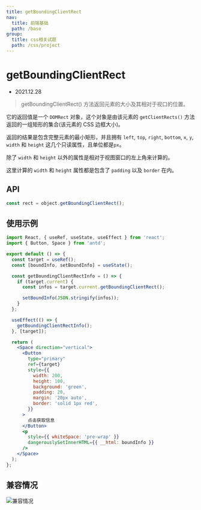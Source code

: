 ```yaml
---
title: getBoundingClientRect
nav:
  title: 前端基础
  path: /base
group:
  title: css相关试题
  path: /css/project
---
```


# getBoundingClientRect

- 2021.12.28

> getBoundingClientRect() 方法返回元素的大小及其相对于视口的位置。

它的返回值是一个 `DOMRect` 对象，这个对象是由该元素的 `getClientRects()` 方法返回的一组矩形的集合(该元素的 CSS 边框大小)。

返回的结果是包含完整元素的最小矩形，并且拥有 `left`, `top`, `right`, `bottom`, `x`, `y`, `width` 和 `height` 这几个只读属性，且单位都是`px`。

除了 `width` 和 `height` 以外的属性是相对于视图窗口的左上角来计算的。

这里计算的 `width` 和 `height` 属性都是包含了 `padding` 以及 `border` 在内。

## API

```js
const rect = object.getBoundingClientRect();
```

## 使用示例

```jsx
import React, { useRef, useState, useEffect } from 'react';
import { Button, Space } from 'antd';

export default () => {
  const target = useRef();
  const [boundInfo, setBoundInfo] = useState();

  const getBoundingClientRectInfo = () => {
    if (target.current) {
      const infos = target.current.getBoundingClientRect();

      setBoundInfo(JSON.stringify(infos));
    }
  };

  useEffect(() => {
    getBoundingClientRectInfo();
  }, [target]);

  return (
    <Space direction="vertical">
      <Button
        type="primary"
        ref={target}
        style={{
          width: 200,
          height: 100,
          background: 'green',
          padding: 20,
          margin: '20px auto',
          border: 'solid 1px red',
        }}
      >
        点击获取信息
      </Button>
      <p
        style={{ whiteSpace: 'pre-wrap' }}
        dangerouslySetInnerHTML={{ __html: boundInfo }}
      />
    </Space>
  );
};
```

## 兼容情况

![兼容情况](https://img-blog.csdnimg.cn/e11e2fb1c3604f2ba5ddec35bc31fdc1.png?x-oss-process=image/watermark,type_d3F5LXplbmhlaQ,shadow_50,text_Q1NETiBAeGpsMjcxMzE0,size_20,color_FFFFFF,t_70,g_se,x_16)
